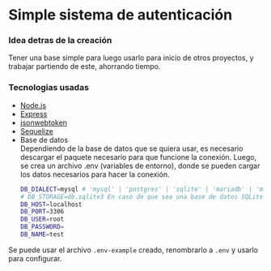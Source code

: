 # Simple sistema de autenticación

### Idea detras de la creación
Tener una base simple para luego usarlo para inicio de otros proyectos, y trabajar partiendo de este, ahorrando tiempo.

### Tecnologias usadas
- [Node.js](https://nodejs.org/en)
- [Express](http://expressjs.com/)
- [jsonwebtoken](https://jwt.io/)
- [Sequelize](https://sequelize.org/)
- Base de datos  
Dependiendo de la base de datos que se quiera usar, es necesario descargar el paquete necesario para que funcione la conexión. Luego, se crea un archivo .env (variables de entorno), donde se pueden cargar los datos necesarios para hacer la conexión.  
  ```sh
  DB_DIALECT=mysql # 'mysql' | 'postgres' | 'sqlite' | 'mariadb' | 'mssql' | 'db2' | 'snowflake' | 'oracle'
  # DB_STORAGE=db.sqlite3 En caso de que sea una base de datos SQLite
  DB_HOST=localhost
  DB_PORT=3306
  DB_USER=root
  DB_PASSWORD=
  DB_NAME=test
  ```
Se puede usar el archivo `.env-example` creado, renombrarlo a `.env` y usarlo para configurar.
